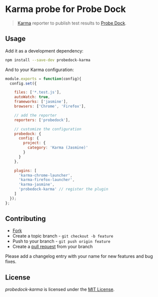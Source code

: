 # Karma probe for Probe Dock

> [Karma](http://karma-runner.github.io/) reporter to publish test results to [Probe Dock](https://github.com/probedock/probedock).



## Usage

Add it as a development dependency:

```bash
npm install --save-dev probedock-karma
```

And to your Karma configuration:

```js
module.exports = function(config){
  config.set({

    files: ['*.test.js'],
    autoWatch: true,
    frameworks: ['jasmine'],
    browsers: ['Chrome', 'Firefox'],

    // add the reporter
    reporters: ['probedock'],

    // customize the configuration
    probedock: {
      config: {
        project: {
          category: 'Karma (Jasmine)'
        }
      }
    },

    plugins: [
      'karma-chrome-launcher',
      'karma-firefox-launcher',
      'karma-jasmine',
      'probedock-karma' // register the plugin
    ]
  });
};
```



## Contributing

* [Fork](https://help.github.com/articles/fork-a-repo)
* Create a topic branch - `git checkout -b feature`
* Push to your branch - `git push origin feature`
* Create a [pull request](http://help.github.com/pull-requests/) from your branch

Please add a changelog entry with your name for new features and bug fixes.



## License

*probedock-karma* is licensed under the [MIT License](http://opensource.org/licenses/MIT).

